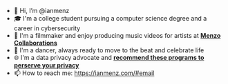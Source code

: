 - 👋 Hi, I’m @ianmenz
- 🎓 I'm a college student pursuing a computer science degree and a career in cybersecurity
- 🎥 I'm a filmmaker and enjoy producing music videos for artists at __[Menzo Collaborations](https://menzocollaborations.com/)__
- 🕺 I'm a dancer, always ready to move to the beat and celebrate life
- 🌐 I'm a data privacy advocate and __[recommend these programs to perserve your privacy](https://ianmenz.com/#programs)__
- 📫 How to reach me: https://ianmenz.com/#email

<!---
ianmenz/ianmenz is a ✨ special ✨ repository because its `README.md` (this file) appears on your GitHub profile.
You can click the Preview link to take a look at your changes.
--->
